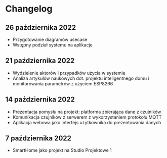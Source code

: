 # Changelog

## 26 października 2022

- Przygotowanie diagramów usecase
- Wstępny podział systemu na aplikacje

## 21 października 2022

- Wydzielenie aktorów i przypadków użycia w systemie
- Analiza artykułów naukowych dot. projektu inteligentnego domu i monitorowania parametrów z użyciem ESP8266

## 14 października 2022

- Prezentacja pomysłu na projekt: platforma zbierająca dane z czujników
- Komunikacja czujników z serwerem z wykorzystaniem protokołu MQTT
- Aplikacja webowa jako interfejs użytkownika do prezentowania danych

## 7 października 2022

- SmartHome jako projekt na Studio Projektowe 1
